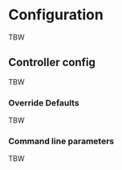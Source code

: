 # Configuration

TBW

## Controller config

TBW

### Override Defaults

TBW

### Command line parameters

TBW
